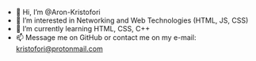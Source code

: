 - 👋 Hi, I’m @Aron-Kristofori
- 👀 I’m interested in Networking and Web Technologies (HTML, JS, CSS)
- 🌱 I’m currently learning HTML, CSS, C++
- 📫 Message me on GitHub or contact me on my e-mail: kristofori@protonmail.com

